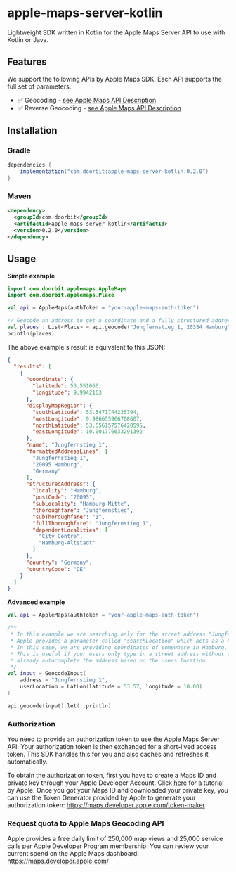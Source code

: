 # apple-maps-server-kotlin

Lightweight SDK written in Kotlin for the Apple Maps Server API to use with Kotlin or Java.

## Features

We support the following APIs by Apple Maps SDK. Each API supports the full set of parameters.

- ✅ Geocoding - [see Apple Maps API Description](https://developer.apple.com/documentation/applemapsserverapi/geocode_an_address)
- ✅ Reverse Geocoding - [see Apple Maps API Description](https://developer.apple.com/documentation/applemapsserverapi/reverse_geocode_a_location)

## Installation

### Gradle

```groovy
dependencies {
    implementation("com.doorbit:apple-maps-server-kotlin:0.2.0")
}
```

### Maven

```xml
<dependency>
  <groupId>com.doorbit</groupId>
  <artifactId>apple-maps-server-kotlin</artifactId>
  <version>0.2.0</version>
</dependency>
```

## Usage

**Simple example**

```kotlin
import com.doorbit.applemaps.AppleMaps
import com.doorbit.applemaps.Place

val api = AppleMaps(authToken = "your-apple-maps-auth-token")

// Geocode an address to get a coordinate and a fully structured address
val places : List<Place> = api.geocode("Jungfernstieg 1, 20354 Hamburg")
println(places)
```

The above example's result is equivalent to this JSON:

```json
{
  "results": [
    {
      "coordinate": {
        "latitude": 53.551666,
        "longitude": 9.9942163
      },
      "displayMapRegion": {
        "southLatitude": 53.5471744235794,
        "westLongitude": 9.986655966708607,
        "northLatitude": 53.556157576420595,
        "eastLongitude": 10.001776633291392
      },
      "name": "Jungfernstieg 1",
      "formattedAddressLines": [
        "Jungfernstieg 1",
        "20095 Hamburg",
        "Germany"
      ],
      "structuredAddress": {
        "locality": "Hamburg",
        "postCode": "20095",
        "subLocality": "Hamburg-Mitte",
        "thoroughfare": "Jungfernstieg",
        "subThoroughfare": "1",
        "fullThoroughfare": "Jungfernstieg 1",
        "dependentLocalities": [
          "City Centre",
          "Hamburg-Altstadt"
        ]
      },
      "country": "Germany",
      "countryCode": "DE"
    }
  ]
}    
```

**Advanced example**

```kotlin
val api = AppleMaps(authToken = "your-apple-maps-auth-token")

/**
 * In this example we are searching only for the street address "Jungfernstieg 1".
 * Apple provides a parameter called "searchLocation" which acts as a hint for the geocoder where to search.
 * In this case, we are providing coordinates of somewhere in Hamburg, Germany.
 * This is useful if your users only type in a street address without a city or country and you will be able to 
 * already autocomplete the address based on the users location.
 */
val input = GeocodeInput(
    address = "Jungfernstieg 1",
    userLocation = LatLon(latitude = 53.57, longitude = 10.00)
)

api.geocode(input).let(::println)
```

### Authorization

You need to provide an authorization token to use the Apple Maps Server API.
Your authorization token is then exchanged for a short-lived access token. This SDK handles this for you and also caches and refreshes it automatically.

To obtain the authorization token, first you have to create a Maps ID and private key through your Apple Developer Account.
Click [here](https://developer.apple.com/documentation/mapkitjs/creating_a_maps_identifier_and_a_private_key) for a tutorial by Apple.
Once you got your Maps ID and downloaded your private key, you can use the Token Generator provided by Apple to generate your authorization token: https://maps.developer.apple.com/token-maker

### Request quota to Apple Maps Geocoding API

Apple provides a free daily limit of 250,000 map views and 25,000 service calls per Apple Developer Program membership.
You can review your current spend on the Apple Maps dashboard: https://maps.developer.apple.com/
